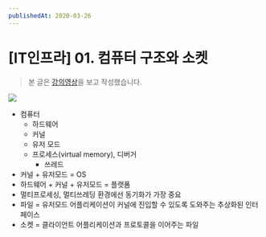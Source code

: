 ```yaml
---
publishedAt: 2020-03-26
---
```


# \[IT인프라\] 01. 컴퓨터 구조와 소켓

> 본 글은 [강의영상](https://www.youtube.com/watch?v=LUTKYykw0Yw)을 보고 작성했습니다.

![](https://images.velog.io/images/shroad1802/post/a0bc625e-b47c-48cb-8481-7f7bd3437029/%E1%84%8C%E1%85%A5%E1%86%BC%E1%84%85%E1%85%B5.jpg)

- 컴퓨터
  - 하드웨어
  - 커널
  - 유저 모드
  - 프로세스(virtual memory), 디버거
    - 쓰레드
- 커널 + 유저모드 = OS
- 하드웨어 + 커널 + 유저모드 = 플랫폼
- 멀티프로세싱, 멀티쓰레딩 환경에선 동기화가 가장 중요
- 파일 = 유저모드 어플리케이션이 커널에 진입할 수 있도록 도와주는 추상화된 인터페이스
- 소켓 = 클라이언트 어플리케이션과 프로토콜을 이어주는 파일
